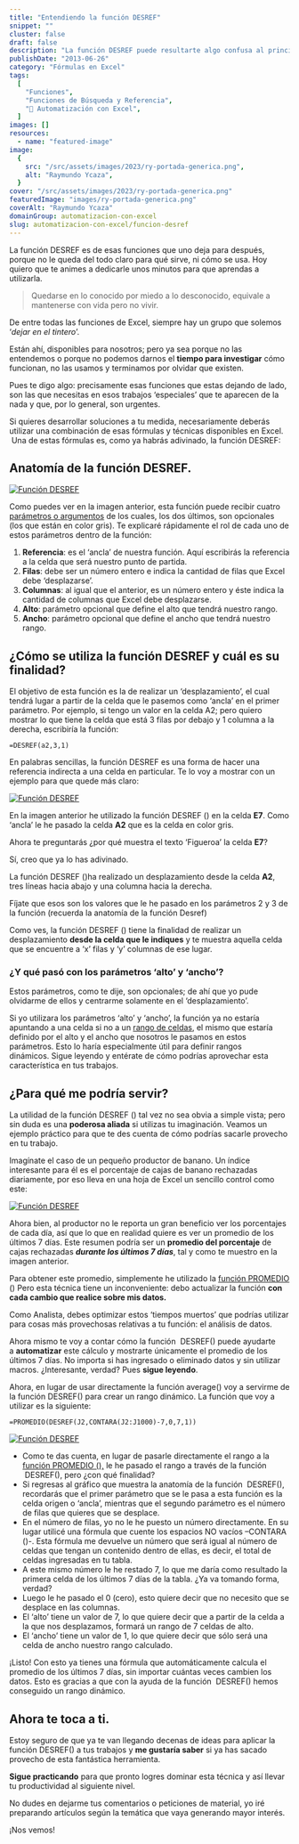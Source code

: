 ```yaml
---
title: "Entendiendo la función DESREF"
snippet: ""
cluster: false
draft: false
description: "La función DESREF puede resultarte algo confusa al principio; pero en determinados escenarios, es realmente útil. Averigua el por qué."
publishDate: "2013-06-26"
category: "Fórmulas en Excel"
tags:
  [
    "Funciones",
    "Funciones de Búsqueda y Referencia",
    "🤖 Automatización con Excel",
  ]
images: []
resources:
  - name: "featured-image"
image:
  {
    src: "/src/assets/images/2023/ry-portada-generica.png",
    alt: "Raymundo Ycaza",
  }
cover: "/src/assets/images/2023/ry-portada-generica.png"
featuredImage: "images/ry-portada-generica.png"
coverAlt: "Raymundo Ycaza"
domainGroup: automatizacion-con-excel
slug: automatizacion-con-excel/funcion-desref
---
```


La función DESREF es de esas funciones que uno deja para después, porque no le queda del todo claro para qué sirve, ni cómo se usa. Hoy quiero que te animes a dedicarle unos minutos para que aprendas a utilizarla.

> Quedarse en lo conocido por miedo a lo desconocido, equivale a mantenerse con vida pero no vivir.

De entre todas las funciones de Excel, siempre hay un grupo que solemos ‘_dejar en el tintero_’.

Están ahí, disponibles para nosotros; pero ya sea porque no las entendemos o porque no podemos darnos el **tiempo para investigar** cómo funcionan, no las usamos y terminamos por olvidar que existen.

Pues te digo algo: precisamente esas funciones que estas dejando de lado, son las que necesitas en esos trabajos ‘especiales’ que te aparecen de la nada y que, por lo general, son urgentes.

Si quieres desarrollar soluciones a tu medida, necesariamente deberás utilizar una combinación de esas fórmulas y técnicas disponibles en Excel.  Una de estas fórmulas es, como ya habrás adivinado, la función DESREF:

## Anatomía de la función DESREF.

[![Función DESREF](/src/assets/images/2023/funcion-desref-001-600x141.jpg)](http://raymundoycaza.com/wp-content/uploads/funcion-desref-001.jpg)

Como puedes ver en la imagen anterior, esta función puede recibir cuatro [parámetros o argumentos](http://raymundoycaza.com/que-son-los-argumentos-en-excel/ "Argumentos en Excel") de los cuales, los dos últimos, son opcionales (los que están en color gris). Te explicaré rápidamente el rol de cada uno de estos parámetros dentro de la función:

1.  **Referencia**: es el ‘ancla’ de nuestra función. Aquí escribirás la referencia a la celda que será nuestro punto de partida.
2.  **Filas**: debe ser un número entero e indica la cantidad de filas que Excel debe ‘desplazarse’.
3.  **Columnas**: al igual que el anterior, es un número entero y éste indica la cantidad de columnas que Excel debe desplazarse.
4.  **Alto**: parámetro opcional que define el alto que tendrá nuestro rango.
5.  **Ancho**: parámetro opcional que define el ancho que tendrá nuestro rango.

## ¿Cómo se utiliza la función DESREF y cuál es su finalidad?

El objetivo de esta función es la de realizar un ‘desplazamiento’, el cual tendrá lugar a partir de la celda que le pasemos como ‘ancla’ en el primer parámetro. Por ejemplo, si tengo un valor en la celda A2; pero quiero mostrar lo que tiene la celda que está 3 filas por debajo y 1 columna a la derecha, escribiría la función:

`=DESREF(a2,3,1)`

En palabras sencillas, la función DESREF es una forma de hacer una referencia indirecta a una celda en particular. Te lo voy a mostrar con un ejemplo para que quede más claro:

[![Función DESREF](/src/assets/images/2023/funcion-desref-002.jpg)](http://raymundoycaza.com/wp-content/uploads/funcion-desref-002.jpg)

En la imagen anterior he utilizado la función DESREF () en la celda **E7**. Como ‘ancla’ le he pasado la celda **A2** que es la celda en color gris.

Ahora te preguntarás ¿por qué muestra el texto ‘Figueroa’ la celda **E7**?

Sí, creo que ya lo has adivinado.

La función DESREF ()ha realizado un desplazamiento desde la celda **A2**, tres líneas hacia abajo y una columna hacia la derecha.

Fíjate que esos son los valores que le he pasado en los parámetros 2 y 3 de la función (recuerda la anatomía de la función Desref)

Como ves, la función DESREF () tiene la finalidad de realizar un desplazamiento **desde la celda que le indiques** y te muestra aquella celda que se encuentre a ‘x’ filas y ‘y’ columnas de ese lugar.

### ¿Y qué pasó con los parámetros ‘alto’ y ‘ancho’?

Estos parámetros, como te dije, son opcionales; de ahí que yo pude olvidarme de ellos y centrarme solamente en el ‘desplazamiento’.

Si yo utilizara los parámetros ‘alto’ y ‘ancho’, la función ya no estaría apuntando a una celda si no a un [rango de celdas](http://raymundoycaza.com/que-es-un-rango-en-excel/ "¿Qué es un rango?"), el mismo que estaría definido por el alto y el ancho que nosotros le pasamos en estos parámetros. Esto lo haría especialmente útil para definir rangos dinámicos. Sigue leyendo y entérate de cómo podrías aprovechar esta característica en tus trabajos.

## ¿Para qué me podría servir?

La utilidad de la función DESREF () tal vez no sea obvia a simple vista; pero sin duda es una **poderosa aliada** si utilizas tu imaginación. Veamos un ejemplo práctico para que te des cuenta de cómo podrías sacarle provecho en tu trabajo.

Imagínate el caso de un pequeño productor de banano. Un índice interesante para él es el porcentaje de cajas de banano rechazadas diariamente, por eso lleva en una hoja de Excel un sencillo control como este:

[![Función DESREF](/src/assets/images/2023/funcion-desref-003.jpg)](http://raymundoycaza.com/wp-content/uploads/funcion-desref-003.jpg)

Ahora bien, al productor no le reporta un gran beneficio ver los porcentajes de cada día, así que lo que en realidad quiere es ver un promedio de los últimos 7 días. Este resumen podría ser un **promedio del porcentaje** de cajas rechazadas _**durante los últimos 7 días**_, tal y como te muestro en la imagen anterior.

Para obtener este promedio, simplemente he utilizado la [función PROMEDIO](http://raymundoycaza.com/funcion-promedio-en-excel/ "La función PROMEDIO") () Pero esta técnica tiene un inconveniente: debo actualizar la función **con cada cambio que realice sobre mis datos.**

Como Analista, debes optimizar estos ‘tiempos muertos’ que podrías utilizar para cosas más provechosas relativas a tu función: el análisis de datos.

Ahora mismo te voy a contar cómo la función  DESREF() puede ayudarte a **automatizar** este cálculo y mostrarte únicamente el promedio de los últimos 7 días. No importa si has ingresado o eliminado datos y sin utilizar macros. ¿Interesante, verdad? Pues **sigue leyendo**.

Ahora, en lugar de usar directamente la función average() voy a servirme de la función DESREF() para crear un rango dinámico. La función que voy a utilizar es la siguiente:

`=PROMEDIO(DESREF(J2,CONTARA(J2:J1000)-7,0,7,1))`

[![Función DESREF](/src/assets/images/2023/funcion-desref-004-600x352.jpg)](http://raymundoycaza.com/wp-content/uploads/funcion-desref-004.jpg)

- Como te das cuenta, en lugar de pasarle directamente el rango a la [función PROMEDIO (),](http://raymundoycaza.com/funcion-promedio-en-excel/ "Función PROMEDIO ()") le he pasado el rango a través de la función  DESREF(), pero ¿con qué finalidad?
- Si regresas al gráfico que muestra la anatomía de la función  DESREF(), recordarás que el primer parámetro que se le pasa a esta función es la celda origen o ‘ancla’, mientras que el segundo parámetro es el número de filas que quieres que se desplace.
- En el número de filas, yo no le he puesto un número directamente. En su lugar utilicé una fórmula que cuente los espacios NO vacíos –CONTARA ()-. Esta fórmula me devuelve un número que será igual al número de celdas que tengan un contenido dentro de ellas, es decir, el total de celdas ingresadas en tu tabla.
- A este mismo número le he restado 7, lo que me daría como resultado la primera celda de los últimos 7 días de la tabla. ¿Ya va tomando forma, verdad?
- Luego le he pasado el 0 (cero), esto quiere decir que no necesito que se desplace en las columnas.
- El ‘alto’ tiene un valor de 7, lo que quiere decir que a partir de la celda a la que nos desplazamos, formará un rango de 7 celdas de alto.
- El ‘ancho’ tiene un valor de 1, lo que quiere decir que sólo será una celda de ancho nuestro rango calculado.

¡Listo! Con esto ya tienes una fórmula que automáticamente calcula el promedio de los últimos 7 días, sin importar cuántas veces cambien los datos. Esto es gracias a que con la ayuda de la función  DESREF() hemos conseguido un rango dinámico.

## Ahora te toca a ti.

Estoy seguro de que ya te van llegando decenas de ideas para aplicar la función DESREF() a tus trabajos y **me gustaría saber** si ya has sacado provecho de esta fantástica herramienta.

**Sigue practicando** para que pronto logres dominar esta técnica y así llevar tu productividad al siguiente nivel.

No dudes en dejarme tus comentarios o peticiones de material, yo iré preparando artículos según la temática que vaya generando mayor interés.

¡Nos vemos!
